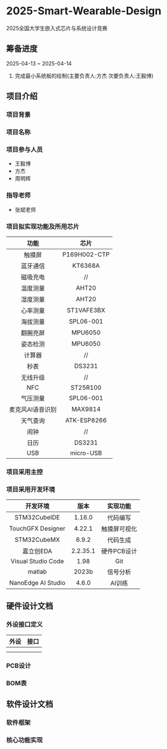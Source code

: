 # 2025-Smart-Wearable-Design

2025全国大学生嵌入式芯片与系统设计竞赛

## 筹备进度

2025-04-13 ~ 2025-04-14

1. 完成最小系统板的绘制(主要负责人:方杰 次要负责人:王毅博)

## 项目介绍

### 项目背景

### 项目名称

### 项目参与人员

- 王毅博
- 方杰
- 周明辉

### 指导老师

- 张斌老师

### 项目拟实现功能及所用芯片

|功能|芯片|
|:---:|:---:|
|触摸屏|P169H002-CTP|
|蓝牙通信|KT6368A|
|磁吸充电|//|
|温度测量|AHT20|
|湿度测量|AHT20|
|心率测量|ST1VAFE3BX|
|海拔测量|SPL06-001|
|翻腕亮屏|MPU6050|
|姿态检测|MPU6050|
|计算器|//|
|秒表|DS3231|
|无线升级|//|
|NFC|ST25R100|
|气压测量|SPL06-001|
|麦克风AI语音识别|MAX9814|
|天气查询|ATK-ESP8266|
|闹钟|//|
|日历|DS3231|
|USB|micro-USB|

### 项目采用主控

### 项目采用开发环境

|开发环境|版本|实现功能|
|:---:|:---:|:---:|
|STM32CubeIDE|1.16.0 |代码编写|
|TouchGFX Designer|4.22.1|触摸屏可视化|
|STM32CubeMX|6.9.2|代码生成|
|嘉立创EDA|2.2.35.1|硬件PCB设计|
|Visual Studio Code|1.98|Git|
|matlab|2023b|信号分析|
|NanoEdge AI Studio|4.6.0|AI训练|

## 硬件设计文档

### 外设接口定义

|外设|接口|
|:---:|:---:|
| | |
| | |

### PCB设计

### BOM表

## 软件设计文档

### 软件框架

### 核心功能实现
